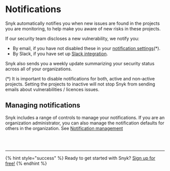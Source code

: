 # Notifications

Snyk automatically notifies you when new issues are found in the projects you are monitoring, to help make you aware of new risks in these projects.

If our security team discloses a new vulnerability, we notify you:

* By email, if you have not disabled these in your [notification settings](https://app.snyk.io/account/notifications)\(\*\).
* By Slack, if you have set up [Slack integration](https://snyk.gitbook.io/user-docs/integrations/untitled-3/slack-integration). 

Snyk also sends you a weekly update summarizing your security status across all of your organizations.

\(\*\) It is important to disable notifications for both, active and non-active projects. Setting the projects to inactive will not stop Snyk from sending emails about vulnerabilities / licences issues.

## **Managing notifications**

Snyk includes a range of controls to manage your notifications. If you are an organization administrator, you can also manage the notification defaults for others in the organization. See [Notification management](https://snyk.gitbook.io/user-docs/user-and-group-management/notifications/notification-management)

 
<br><br><hr>

{% hint style="success" %}
Ready to get started with Snyk? [Sign up for free!](https://snyk.io/login?cta=sign-up&loc=footer&page=support_docs_page)
{% endhint %}